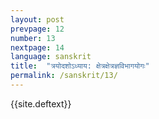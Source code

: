 ```yaml
---
layout: post
prevpage: 12
number: 13
nextpage: 14
language: sanskrit
title:  "त्रयोदशोऽध्याय​: क्षेत्रक्षेत्रज्ञविभागयोगः"
permalink: /sanskrit/13/
---
```


{{site.deftext}}